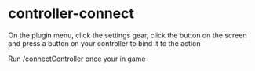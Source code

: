 # controller-connect

On the plugin menu, click the settings gear, click the button on the screen and press a button on your controller to bind it to the action

Run /connectController once your in game
